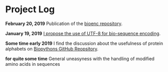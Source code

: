 # Project Log

**February 20, 2019** Publication of the [bioenc repository](https://github.com/fabianegli/bioenc/).

**January 19, 2019** [I propose the use of UTF-8 for bio-sequence encoding](https://github.com/biopython/biopython/issues/1681#issuecomment-454747345).

**Some time early 2019** I find the discussion about the usefulness of protein
alphabets on [Biopythons GitHub Reopsitory](https://github.com/biopython/biopython/issues/1681).

**for quite some time** General uneasyness with the handling of modified amino
acids in sequences
